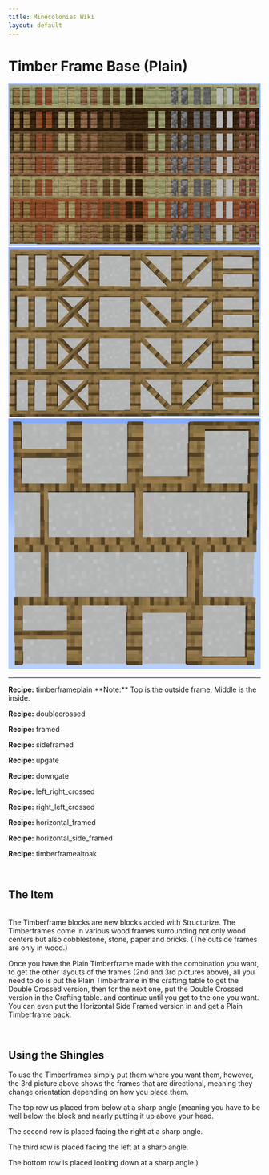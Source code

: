 ```yaml
---
title: Minecolonies Wiki
layout: default
---
```

# Timber Frame Base (Plain)

<img src="../../assets/images/deco/plain_timberframes.png" alt="Plain Timberframes" />
<img src="../../assets/images/deco/plain_timberframes_alts_static.png" alt="Shingle colors" />
<img src="../../assets/images/deco/plain_timberframes_alts_directional.png" alt="Shingle colors" />
    <hr />

<div class="infobox box text-center">
<p><strong>Recipe:</strong> 
    <recipe>timberframeplain</recipe> **Note:** Top is the outside frame, Middle is the inside.
    <p><strong>Recipe:</strong> 
    <recipe>doublecrossed</recipe>
    <p><strong>Recipe:</strong> 
    <recipe>framed</recipe>
    <p><strong>Recipe:</strong> 
    <recipe>sideframed</recipe>
    <p><strong>Recipe:</strong> 
    <recipe>upgate</recipe>
    <p><strong>Recipe:</strong> 
    <recipe>downgate</recipe>
    <p><strong>Recipe:</strong> 
    <recipe>left_right_crossed</recipe>
    <p><strong>Recipe:</strong> 
    <recipe>right_left_crossed</recipe>
    <p><strong>Recipe:</strong> 
    <recipe>horizontal_framed</recipe>
    <p><strong>Recipe:</strong> 
    <recipe>horizontal_side_framed</recipe>
    <p><strong>Recipe:</strong> 
    <recipe>timberframealtoak</recipe>
</div>
<br>


## The Item
<br>
The Timberframe blocks are new blocks added with Structurize. The Timberframes come in various wood frames surrounding not only wood centers but also cobblestone, stone, paper and bricks. (The outside frames are only in wood.) 

Once you have the Plain Timberframe made with the combination you want, to get the other layouts of the frames (2nd and 3rd pictures above), all you need to do is put the Plain Timberframe in the crafting table to get the Double Crossed version, then for the next one, put the Double Crossed version in the Crafting table. and continue until you get to the one you want. You can even put the Horizontal Side Framed version in and get a Plain Timberframe back. 

<br>

## Using the Shingles

To use the Timberframes simply put them where you want them, however, the 3rd picture above shows the frames that are directional, meaning they change orientation depending on how you place them. 

The top row us placed from below at a sharp angle (meaning you have to be well below the block and nearly putting it up above your head.

The second row is placed facing the right at a sharp angle.

The third row is placed facing the left at a sharp angle.

The bottom row is placed looking down at a sharp angle.)
